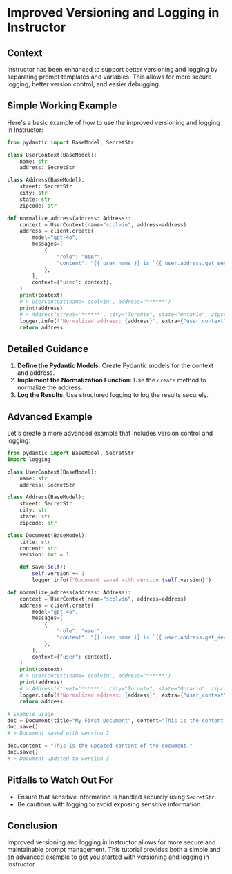 # Improved Versioning and Logging in Instructor

## Context
Instructor has been enhanced to support better versioning and logging by separating prompt templates and variables. This allows for more secure logging, better version control, and easier debugging.

## Simple Working Example
Here's a basic example of how to use the improved versioning and logging in Instructor:

```python
from pydantic import BaseModel, SecretStr

class UserContext(BaseModel):
    name: str
    address: SecretStr

class Address(BaseModel):
    street: SecretStr
    city: str
    state: str
    zipcode: str

def normalize_address(address: Address):
    context = UserContext(name="scolvin", address=address)
    address = client.create(
        model="gpt-4o",
        messages=[
            {
                "role": "user", 
                "content": "{{ user.name }} is `{{ user.address.get_secret_value() }}`, normalize it to an address object"
            },
        ],
        context={"user": context},
    )
    print(context)
    # > UserContext(name='scolvin', address="******")
    print(address)
    # > Address(street='******', city="Toronto", state="Ontario", zipcode="M5A 0J3")
    logger.info(f"Normalized address: {address}", extra={"user_context": context, "address": address})
    return address
```

## Detailed Guidance
1. **Define the Pydantic Models**: Create Pydantic models for the context and address.
2. **Implement the Normalization Function**: Use the `create` method to normalize the address.
3. **Log the Results**: Use structured logging to log the results securely.

## Advanced Example
Let's create a more advanced example that includes version control and logging:

```python
from pydantic import BaseModel, SecretStr
import logging

class UserContext(BaseModel):
    name: str
    address: SecretStr

class Address(BaseModel):
    street: SecretStr
    city: str
    state: str
    zipcode: str

class Document(BaseModel):
    title: str
    content: str
    version: int = 1

    def save(self):
        self.version += 1
        logger.info(f"Document saved with version {self.version}")

def normalize_address(address: Address):
    context = UserContext(name="scolvin", address=address)
    address = client.create(
        model="gpt-4o",
        messages=[
            {
                "role": "user", 
                "content": "{{ user.name }} is `{{ user.address.get_secret_value() }}`, normalize it to an address object"
            },
        ],
        context={"user": context},
    )
    print(context)
    # > UserContext(name='scolvin', address="******")
    print(address)
    # > Address(street='******', city="Toronto", state="Ontario", zipcode="M5A 0J3")
    logger.info(f"Normalized address: {address}", extra={"user_context": context, "address": address})
    return address

# Example usage
doc = Document(title="My First Document", content="This is the content of the document.")
doc.save()
# > Document saved with version 2

doc.content = "This is the updated content of the document."
doc.save()
# > Document updated to version 3
```

## Pitfalls to Watch Out For
- Ensure that sensitive information is handled securely using `SecretStr`.
- Be cautious with logging to avoid exposing sensitive information.

## Conclusion
Improved versioning and logging in Instructor allows for more secure and maintainable prompt management. This tutorial provides both a simple and an advanced example to get you started with versioning and logging in Instructor.